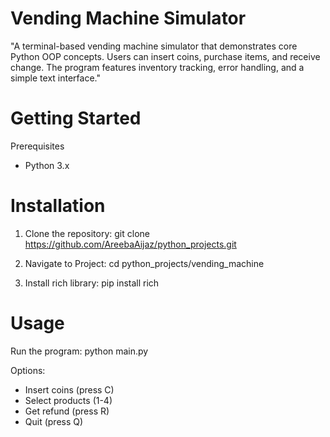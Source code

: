 # Vending Machine Simulator
"A terminal-based vending machine simulator that demonstrates core Python OOP concepts. Users can insert coins, purchase items, 
and receive change. The program features inventory tracking, error handling, and a simple text interface."


# Getting Started

Prerequisites
- Python 3.x

# Installation
1. Clone the repository:
git clone https://github.com/AreebaAijaz/python_projects.git

2. Navigate to Project:
cd python_projects/vending_machine

4. Install rich library:
pip install rich



# Usage
Run the program:
python main.py

Options:
* Insert coins (press C)
* Select products (1-4)
* Get refund (press R)
* Quit (press Q)

